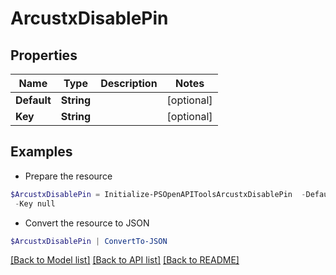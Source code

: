 # ArcustxDisablePin
## Properties

Name | Type | Description | Notes
------------ | ------------- | ------------- | -------------
**Default** | **String** |  | [optional] 
**Key** | **String** |  | [optional] 

## Examples

- Prepare the resource
```powershell
$ArcustxDisablePin = Initialize-PSOpenAPIToolsArcustxDisablePin  -Default null `
 -Key null
```

- Convert the resource to JSON
```powershell
$ArcustxDisablePin | ConvertTo-JSON
```

[[Back to Model list]](../README.md#documentation-for-models) [[Back to API list]](../README.md#documentation-for-api-endpoints) [[Back to README]](../README.md)

